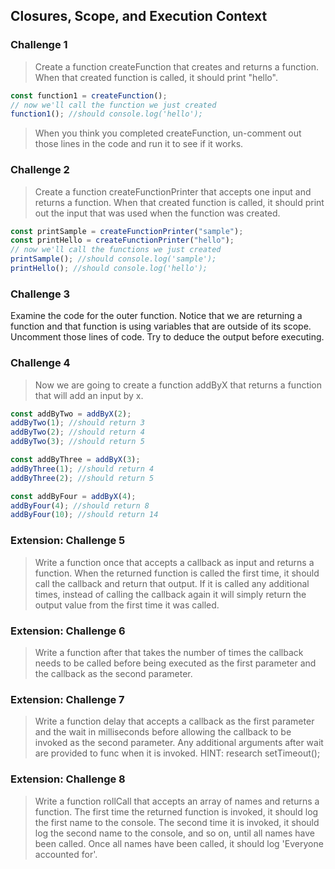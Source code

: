 ## Closures, Scope, and Execution Context

### Challenge 1

> Create a function createFunction that creates and returns a function.
> When that created function is called, it should print "hello".

```javascript
const function1 = createFunction();
// now we'll call the function we just created
function1(); //should console.log('hello');
```

> When you think you completed createFunction, un-comment out those
> lines in the code and run it to see if it works.

### Challenge 2

> Create a function createFunctionPrinter that accepts one input and
> returns a function. When that created function is called, it should
> print out the input that was used when the function was created.

```javascript
const printSample = createFunctionPrinter("sample");
const printHello = createFunctionPrinter("hello");
// now we'll call the functions we just created
printSample(); //should console.log('sample');
printHello(); //should console.log('hello');
```

### Challenge 3

Examine the code for the outer function. Notice that we are returning a function and that function is using variables that are outside of its scope.
Uncomment those lines of code. Try to deduce the output before executing.

### Challenge 4

> Now we are going to create a function addByX that returns a function
> that will add an input by x.

```javascript
const addByTwo = addByX(2);
addByTwo(1); //should return 3
addByTwo(2); //should return 4
addByTwo(3); //should return 5

const addByThree = addByX(3);
addByThree(1); //should return 4
addByThree(2); //should return 5

const addByFour = addByX(4);
addByFour(4); //should return 8
addByFour(10); //should return 14
```

### Extension: Challenge 5

> Write a function once that accepts a callback as input and returns a
> function. When the returned function is called the first time, it
> should call the callback and return that output. If it is called any
> additional times, instead of calling the callback again it will simply
> return the output value from the first time it was called.

### Extension: Challenge 6

> Write a function after that takes the number of times the callback needs to be called before being executed as the first parameter and the callback as the second parameter.

### Extension: Challenge 7

> Write a function delay that accepts a callback as the first parameter and the wait in milliseconds before allowing the callback to be invoked as the second parameter. Any additional arguments after wait are provided to func when it is invoked. HINT: research setTimeout();

### Extension: Challenge 8

> Write a function rollCall that accepts an array of names and returns a function. The first time the returned function is invoked, it should log the first name to the console. The second time it is invoked, it should log the second name to the console, and so on, until all names have been called. Once all names have been called, it should log 'Everyone accounted for'.
